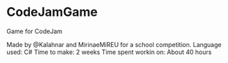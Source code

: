 # CodeJamGame
Game for CodeJam

Made by @Kalahnar and MirinaeMiREU for a school competition.
Language used: C# 
Time to make: 2 weeks
Time spent workin on: About 40 hours
